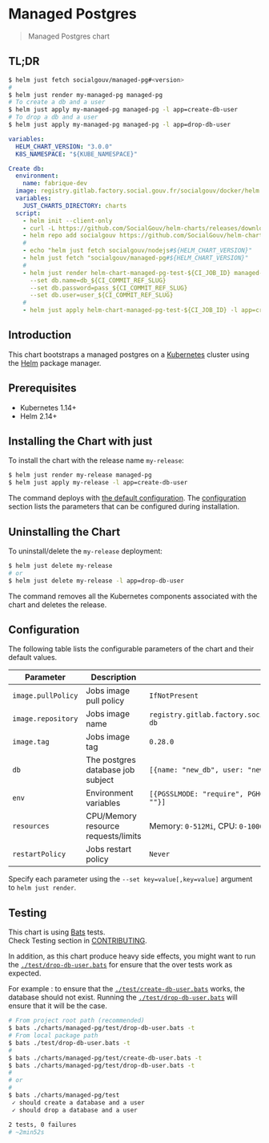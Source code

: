 # Managed Postgres

> Managed Postgres chart

## TL;DR

```sh
$ helm just fetch socialgouv/managed-pg#<version>
#
$ helm just render my-managed-pg managed-pg
# To create a db and a user
$ helm just apply my-managed-pg managed-pg -l app=create-db-user
# To drop a db and a user
$ helm just apply my-managed-pg managed-pg -l app=drop-db-user
```

```yaml
variables:
  HELM_CHART_VERSION: "3.0.0"
  K8S_NAMESPACE: "${KUBE_NAMESPACE}"

Create db:
  environment:
    name: fabrique-dev
  image: registry.gitlab.factory.social.gouv.fr/socialgouv/docker/helm:0.25.0
  variables:
    JUST_CHARTS_DIRECTORY: charts
  script:
    - helm init --client-only
    - curl -L https://github.com/SocialGouv/helm-charts/releases/download/v${HELM_CHART_VERSION}/helm-just-linux-${HELM_CHART_VERSION}.tgz | tar -C $(helm home) -xzv
    - helm repo add socialgouv https://github.com/SocialGouv/helm-charts/releases/download/v${HELM_CHART_VERSION}
    #
    - echo "helm just fetch socialgouv/nodejs#${HELM_CHART_VERSION}"
    - helm just fetch "socialgouv/managed-pg#${HELM_CHART_VERSION}"
    #
    - helm just render helm-chart-managed-pg-test-${CI_JOB_ID} managed-pg
      --set db.name=db_${CI_COMMIT_REF_SLUG}
      --set db.password=pass_${CI_COMMIT_REF_SLUG}
      --set db.user=user_${CI_COMMIT_REF_SLUG}
    #
    - helm just apply helm-chart-managed-pg-test-${CI_JOB_ID} -l app=create-db-user
```

## Introduction

This chart bootstraps a managed postgres on a [Kubernetes](http://kubernetes.io) cluster using the [Helm](https://helm.sh) package manager.

## Prerequisites

- Kubernetes 1.14+
- Helm 2.14+

## Installing the Chart with just

To install the chart with the release name `my-release`:

```sh
$ helm just render my-release managed-pg
$ helm just apply my-release -l app=create-db-user
```

The command deploys with [the default configuration](./values.yaml). The [configuration](#configuration) section lists the parameters that can be configured during installation.

## Uninstalling the Chart

To uninstall/delete the `my-release` deployment:

```bash
$ helm just delete my-release
# or
$ helm just delete my-release -l app=drop-db-user
```

The command removes all the Kubernetes components associated with the chart and deletes the release.

## Configuration

The following table lists the configurable parameters of the chart and their default values.

| Parameter          | Description                         | Default                                                             |
| ------------------ | ----------------------------------- | ------------------------------------------------------------------- |
| `image.pullPolicy` | Jobs image pull policy              | `IfNotPresent`                                                      |
| `image.repository` | Jobs image name                     | `registry.gitlab.factory.social.gouv.fr/socialgouv/docker/azure-db` |
| `image.tag`        | Jobs image tag                      | `0.28.0`                                                            |
| `db`               | The postgres database job subject   | `[{name: "new_db", user: "new_user", password: "new_pass"}]`        |
| `env`              | Environment variables               | `[{PGSSLMODE: "require", PGHOST: "", PGUSER: "", PGPASSWORD: ""}]`  |
| `resources`        | CPU/Memory resource requests/limits | Memory: `0-512Mi`, CPU: `0-1000m`                                   |
| `restartPolicy`    | Jobs restart policy                 | `Never`                                                             |

Specify each parameter using the `--set key=value[,key=value]` argument to `helm just render`.

## Testing

This chart is using [Bats](https://github.com/sstephenson/bats) tests.  
Check Testing section in [CONTRIBUTING](../../CONTRIBUTING.md).

In addition, as this chart produce heavy side effects, you might want to run the [`./test/drop-db-user.bats`](./test/drop-db-user.bats) for ensure that the over tests work as expected.

For example : to ensure that the [`./test/create-db-user.bats`](./test/create-db-user.bats) works, the database should not exist. Running the [`./test/drop-db-user.bats`](./test/drop-db-user.bats) will ensure that it will be the case.

```sh
# From project root path (recommended)
$ bats ./charts/managed-pg/test/drop-db-user.bats -t
# From local package path
$ bats ./test/drop-db-user.bats -t
#
$ bats ./charts/managed-pg/test/create-db-user.bats -t
$ bats ./charts/managed-pg/test/drop-db-user.bats -t
#
# or
#
$ bats ./charts/managed-pg/test
 ✓ should create a database and a user
 ✓ should drop a database and a user

2 tests, 0 failures
# ~2min52s
```

